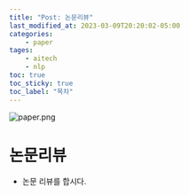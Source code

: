 ```yaml
---
title: "Post: 논문리뷰"
last_modified_at: 2023-03-09T20:20:02-05:00
categories:
    - paper
tages:
    - aitech
    - nlp
toc: true
toc_sticky: true
toc_label: "목차"
---
```



![paper.png](../../../image/paper.png)

    
# 논문리뷰
- 논문 리뷰를 합시다.